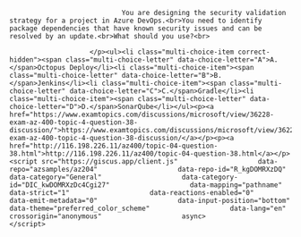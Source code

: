 <p class="card-text">
							
								You are designing the security validation strategy for a project in Azure DevOps.<br>You need to identify package dependencies that have known security issues and can be resolved by an update.<br>What should you use?<br>
							
						</p><ul><li class="multi-choice-item correct-hidden"><span class="multi-choice-letter" data-choice-letter="A">A.</span>Octopus Deploy</li><li class="multi-choice-item"><span class="multi-choice-letter" data-choice-letter="B">B.</span>Jenkins</li><li class="multi-choice-item"><span class="multi-choice-letter" data-choice-letter="C">C.</span>Gradle</li><li class="multi-choice-item"><span class="multi-choice-letter" data-choice-letter="D">D.</span>SonarQube</li></ul><p><a href="https://www.examtopics.com/discussions/microsoft/view/36228-exam-az-400-topic-4-question-38-discussion/">https://www.examtopics.com/discussions/microsoft/view/36228-exam-az-400-topic-4-question-38-discussion/</a></p><p><a href="http://116.198.226.11/az400/topic-04-question-38.html">http://116.198.226.11/az400/topic-04-question-38.html</a></p><script src="https://giscus.app/client.js"                    data-repo="azsamples/az204"                    data-repo-id="R_kgDOMRXzDQ"                    data-category="General"                    data-category-id="DIC_kwDOMRXzDc4Cgi27"                    data-mapping="pathname"                    data-strict="1"                    data-reactions-enabled="0"                    data-emit-metadata="0"                    data-input-position="bottom"                    data-theme="preferred_color_scheme"                    data-lang="en"                    crossorigin="anonymous"                    async>                    </script>